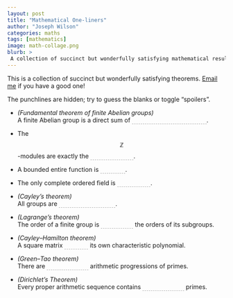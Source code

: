 ```yaml
---
layout: post
title: "Mathematical One-liners"
author: "Joseph Wilson"
categories: maths
tags: [mathematics]
image: math-collage.png
blurb: >
 A collection of succinct but wonderfully satisfying mathematical results.
---
```


<script>
function toggleSpoilers() {
	let classes = document.body.classList
	if (classes.contains("spoiled")) {
		classes.remove("spoiled")
	} else {
		classes.add("spoiled")
	}
}
</script>

<style>
.spoiler {
	transition: 1s;
	color: transparent;
	border-bottom: 1px dashed #0005;
}

.spoiler:hover, .spoiled .spoiler {
	color: inherit;
	border-bottom: 1px dashed transparent;
}
</style>

This is a collection of succinct but wonderfully satisfying theorems.
[Email me](mailto:joseph.wilson@sms.vuw.ac.nz) if you have a good one!

The punchlines are hidden; try to guess the blanks or <a onclick="toggleSpoilers()">toggle “spoilers”</a>.

- *(Fundamental theorem of finite Abelian groups)* <br>
	A finite Abelian group is a direct sum of <span class="spoiler">prime-order cyclic groups</span>.


- The $$ℤ$$-modules are exactly the <span class="spoiler">Abelian groups</span>.

- A bounded entire function is <span class="spoiler">constant</span>.

- The only complete ordered field is <span class="spoiler">the real line</span>.

- *(Cayley’s theorem)* <br>
	All groups are <span class="spoiler">permutation groups</span>.


- *(Lagrange’s theorem)* <br>
	The order of a finite group is <span class="spoiler">divisible by</span> the orders of its subgroups.


- *(Cayley–Hamilton theorem)* <br>
	A square matrix <span class="spoiler">satisfies</span> its own characteristic polynomial.

- *(Green–Tao theorem)* <br>
	There are <span class="spoiler">arbitrarily long</span> arithmetic progressions of primes.

- *(Dirichlet’s Theorem)* <br>
	Every proper arithmetic sequence contains <span class="spoiler">infinitely many</span> primes.